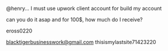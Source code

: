 @henry... I must use upwork client account for build my account

can you do it asap and for 100$,  how much do I receive?


eross0220


blacktigerbusinesswork@gmail.com
thisismylastsite71423220
